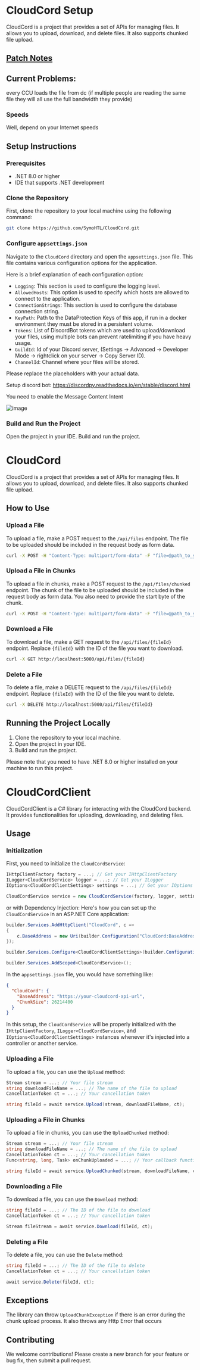 # CloudCord Setup

CloudCord is a project that provides a set of APIs for managing files. It allows you to upload, download, and delete files. It also supports chunked file upload.

## [Patch Notes](Patchnotes.md)

## Current Problems:

every CCU loads the file from dc (if multiple people are reading the same file they will all use the full bandwidth they provide)

### Speeds

Well, depend on your Internet speeds

## Setup Instructions

### Prerequisites

- .NET 8.0 or higher
- IDE that supports .NET development

### Clone the Repository

First, clone the repository to your local machine using the following command:

```bash
git clone https://github.com/SymoHTL/CloudCord.git
```

### Configure `appsettings.json`

Navigate to the `CloudCord` directory and open the `appsettings.json` file. This file contains various configuration options for the application.

Here is a brief explanation of each configuration option:

- `Logging`: This section is used to configure the logging level.
- `AllowedHosts`: This option is used to specify which hosts are allowed to connect to the application.
- `ConnectionStrings`: This section is used to configure the database connection string.
- `KeyPath`: Path to the DataProtection Keys of this app, if run in a docker environment they must be stored in a persistent volume.
- `Tokens`: List of DiscordBot tokens which are used to upload/download your files, using multiple bots can prevent ratelimiting if you have heavy usage.
- `GuildId`: Id of your Discord server, (Settings -> Advanced -> Developer Mode -> rightclick on your server -> Copy Server ID).
- `ChannelId`: Channel where your files will be stored.

Please replace the placeholders with your actual data.

Setup discord bot:
https://discordpy.readthedocs.io/en/stable/discord.html

You need to enable the Message Content Intent

![image](https://github.com/SymoHTL/CloudCord/assets/54981573/3727680b-df95-4473-b1c0-e3211bee9f42)

### Build and Run the Project

Open the project in your IDE. Build and run the project.

# CloudCord

CloudCord is a project that provides a set of APIs for managing files. It allows you to upload, download, and delete files. It also supports chunked file upload.

## How to Use

### Upload a File

To upload a file, make a POST request to the `/api/files` endpoint. The file to be uploaded should be included in the request body as form data.

```bash
curl -X POST -H "Content-Type: multipart/form-data" -F "file=@path_to_your_file" http://localhost:5000/api/files
```

### Upload a File in Chunks

To upload a file in chunks, make a POST request to the `/api/files/chunked` endpoint. The chunk of the file to be uploaded should be included in the request body as form data. You also need to provide the start byte of the chunk.

```bash
curl -X POST -H "Content-Type: multipart/form-data" -F "file=@path_to_your_chunk" -F "startByte=0" http://localhost:5000/api/files/chunked
```

### Download a File

To download a file, make a GET request to the `/api/files/{fileId}` endpoint. Replace `{fileId}` with the ID of the file you want to download.

```bash
curl -X GET http://localhost:5000/api/files/{fileId}
```

### Delete a File

To delete a file, make a DELETE request to the `/api/files/{fileId}` endpoint. Replace `{fileId}` with the ID of the file you want to delete.

```bash
curl -X DELETE http://localhost:5000/api/files/{fileId}
```

## Running the Project Locally

1. Clone the repository to your local machine.
2. Open the project in your IDE.
3. Build and run the project.

Please note that you need to have .NET 8.0 or higher installed on your machine to run this project.

# CloudCordClient

CloudCordClient is a C# library for interacting with the CloudCord backend. It provides functionalities for uploading, downloading, and deleting files.

## Usage

### Initialization

First, you need to initialize the `CloudCordService`:

```csharp
IHttpClientFactory factory = ...; // Get your IHttpClientFactory
ILogger<CloudCordService> logger = ...; // Get your ILogger
IOptions<CloudCordClientSettings> settings = ...; // Get your IOptions

CloudCordService service = new CloudCordService(factory, logger, settings);
```

or with Dependency Injection:
Here's how you can set up the `CloudCordService` in an ASP.NET Core application:

```csharp
builder.Services.AddHttpClient("CloudCord", c =>
{
    c.BaseAddress = new Uri(builder.Configuration["CloudCord:BaseAddress"]);
});

builder.Services.Configure<CloudCordClientSettings>(builder.Configuration.GetSection("CloudCord"));

builder.Services.AddScoped<CloudCordService>();
```

In the `appsettings.json` file, you would have something like:

```json
{
  "CloudCord": {
    "BaseAddress": "https://your-cloudcord-api-url",
    "ChunkSize": 26214400
  }
}
```

In this setup, the `CloudCordService` will be properly initialized with the `IHttpClientFactory`, `ILogger<CloudCordService>`, and `IOptions<CloudCordClientSettings>` instances whenever it's injected into a controller or another service.

### Uploading a File

To upload a file, you can use the `Upload` method:

```csharp
Stream stream = ...; // Your file stream
string downloadFileName = ...; // The name of the file to upload
CancellationToken ct = ...; // Your cancellation token

string fileId = await service.Upload(stream, downloadFileName, ct);
```

### Uploading a File in Chunks

To upload a file in chunks, you can use the `UploadChunked` method:

```csharp
Stream stream = ...; // Your file stream
string downloadFileName = ...; // The name of the file to upload
CancellationToken ct = ...; // Your cancellation token
Func<string, long, Task> onChunkUploaded = ...; // Your callback function

string fileId = await service.UploadChunked(stream, downloadFileName, ct, onChunkUploaded);
```

### Downloading a File

To download a file, you can use the `Download` method:

```csharp
string fileId = ...; // The ID of the file to download
CancellationToken ct = ...; // Your cancellation token

Stream fileStream = await service.Download(fileId, ct);
```

### Deleting a File

To delete a file, you can use the `Delete` method:

```csharp
string fileId = ...; // The ID of the file to delete
CancellationToken ct = ...; // Your cancellation token

await service.Delete(fileId, ct);
```

## Exceptions

The library can throw `UploadChunkException` if there is an error during the chunk upload process.
It also throws any Http Error that occurs



## Contributing

We welcome contributions! Please create a new branch for your feature or bug fix, then submit a pull request.
